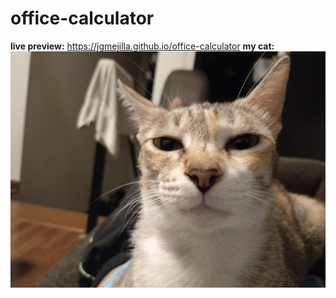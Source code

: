 # office-calculator
**live preview:** https://jgmejilla.github.io/office-calculator
**my cat:**
![blorange](images/blorange.png)